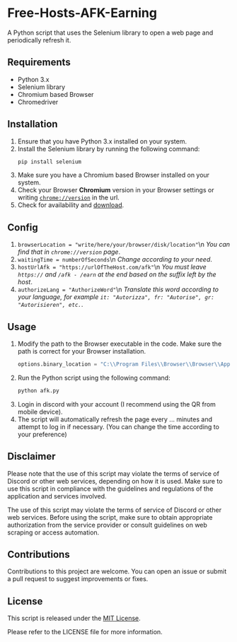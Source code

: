 # Free-Hosts-AFK-Earning
A Python script that uses the Selenium library to open a web page and periodically refresh it.

## Requirements

- Python 3.x
- Selenium library
- Chromium based Browser
- Chromedriver

## Installation

1. Ensure that you have Python 3.x installed on your system.
2. Install the Selenium library by running the following command:
   ```python
   pip install selenium
   ```
3. Make sure you have a Chromium based Browser installed on your system.
4. Check your Browser **Chromium** version in your Browser settings or writing [`chrome://version`](chrome://version) in the url.
5. Check for availability and [download](https://googlechromelabs.github.io/chrome-for-testing).

## Config
1. `browserLocation = "write/here/your/browser/disk/location"`\n
   _You can find that in `chrome://version` page_.
2. `waitingTime = numberOfSeconds`\n
   _Change according to your need_.
3. `hostUrlAfk = "https://urlOfTheHost.com/afk"`\n
   _You must leave `https://` and `/afk - /earn` at the end based on the suffix left by the host_.
4. `authorizeLang = "AuthorizeWord"`\n
   _Translate this word according to your language, for example `it: "Autorizza", fr: "Autorise", gr: "Autorisieren", etc.`_.

## Usage

1. Modify the path to the Browser executable in the code. Make sure the path is correct for your Browser installation.
   ```python
   options.binary_location = "C:\\Program Files\\Browser\\Browser\\Application\\browser.exe"
   ```  
2. Run the Python script using the following command:
   ```python
   python afk.py
   ```
3. Login in discord with your account (I recommend using the QR from mobile device).
4. The script will automatically refresh the page every ... minutes and attempt to log in if necessary. (You can change the time according to your preference)


## Disclaimer

Please note that the use of this script may violate the terms of service of Discord or other web services, depending on how it is used. Make sure to use this script in compliance with the guidelines and regulations of the application and services involved.

The use of this script may violate the terms of service of Discord or other web services. Before using the script, make sure to obtain appropriate authorization from the service provider or consult guidelines on web scraping or access automation.

## Contributions

Contributions to this project are welcome. You can open an issue or submit a pull request to suggest improvements or fixes.

## License

This script is released under the [MIT License](https://opensource.org/licenses/MIT).

Please refer to the LICENSE file for more information.
